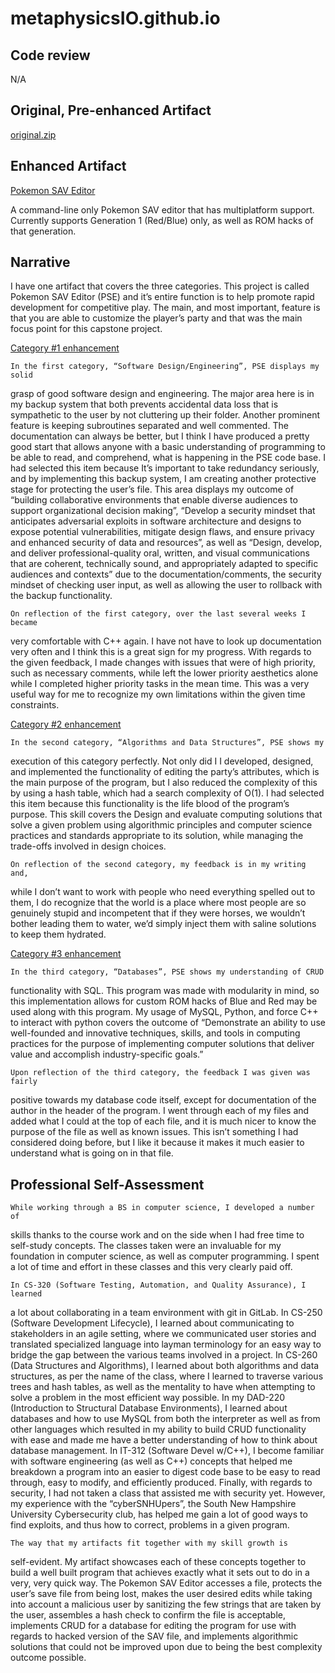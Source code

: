 # metaphysicsIO.github.io

## Code review
N/A 

## Original, Pre-enhanced Artifact

[original.zip](original.zip)

## Enhanced Artifact
[Pokemon SAV Editor](https://github.com/metaphysicsIO/Pokemon-Sav-Editor)

A command-line only Pokemon SAV editor that has multiplatform support.
Currently supports Generation 1 (Red/Blue) only, as well as ROM hacks of that
generation.



## Narrative

I have one artifact that covers the three categories. This project is
called Pokemon SAV Editor (PSE) and it’s entire function is to help promote
rapid development for competitive play. The main, and most important,
feature is that you are able to customize the player’s party and that was
the main focus point for this capstone project.

[Category #1 enhancement](https://github.com/metaphysicsIO/Pokemon-Sav-Editor/commit/85a60e088b64477fb5935a9bea738d79beeda7ea)

	In the first category, “Software Design/Engineering”, PSE displays my solid
grasp of good software design and engineering. The major area here is in my
backup system that both prevents accidental data loss that is sympathetic
to the user by not cluttering up their folder. Another prominent feature is
keeping subroutines separated and well commented. The documentation can
always be better, but I think I have produced a pretty good start that
allows anyone with a basic understanding of programming to be able to read,
and comprehend, what is happening in the PSE code base. I had selected this
item because It’s important to take redundancy seriously, and by
implementing this backup system, I am creating another protective stage for
protecting the user’s file. This area displays my outcome of “building
collaborative environments that enable diverse audiences to support
organizational decision making”, “Develop a security mindset that
anticipates adversarial exploits in software architecture and designs to
expose potential vulnerabilities, mitigate design flaws, and ensure privacy
and enhanced security of data and resources”, as well as “Design, develop,
and deliver professional-quality oral, written, and visual communications
that are coherent, technically sound, and appropriately adapted to specific
audiences and contexts” due to the documentation/comments, the security
mindset of checking user input, as well as allowing the user to rollback
with the backup functionality.

	On reflection of the first category, over the last several weeks I became
very comfortable with C++ again. I have not have to look up documentation
very often and I think this is a great sign for my progress. With regards
to the given feedback, I made changes with issues that were of high
priority, such as necessary comments, while left the lower priority
aesthetics alone while I completed higher priority tasks in the mean time.
This was a very useful way for me to recognize my own limitations within
the given time constraints.

[Category #2 enhancement](https://github.com/metaphysicsIO/Pokemon-Sav-Editor/commit/a1f7155a1ea42fd7afa1c1546d11a6412dbd06bd)

	In the second category, “Algorithms and Data Structures”, PSE shows my
execution of this category perfectly. Not only did I I developed, designed,
and implemented the functionality of editing the party’s attributes, which
is the main purpose of the program, but I also reduced the complexity of
this by using a hash table, which had a search complexity of O(1). I had
selected this item because this functionality is the life blood of the
program’s purpose. This skill covers the Design and evaluate computing
solutions that solve a given problem using algorithmic principles and
computer science practices and standards appropriate to its solution, while
managing the trade-offs involved in design choices.

	On reflection of the second category, my feedback is in my writing and,
while I don’t want to work with people who need everything spelled out to
them, I do recognize that the world is a place where most people are so
genuinely stupid and incompetent that if they were horses, we wouldn’t
bother leading them to water, we’d simply inject them with saline solutions
to keep them hydrated.

[Category #3 enhancement](https://github.com/metaphysicsIO/Pokemon-Sav-Editor/commit/211369a126af84b5771e346ca5a3811a053ed172)

	In the third category, “Databases”, PSE shows my understanding of CRUD
functionality with SQL. This program was made with modularity in mind, so
this implementation allows for custom ROM hacks of Blue and Red may be used
along with this program. My usage of MySQL, Python, and force C++ to
interact with python covers the outcome of “Demonstrate an ability to use
well-founded and innovative techniques, skills, and tools in computing
practices for the purpose of implementing computer solutions that deliver
value and accomplish industry-specific goals.”

	Upon reflection of the third category, the feedback I was given was fairly
positive towards my database code itself, except for documentation of the
author in the header of the program. I went through each of my files and
added what I could at the top of each file, and it is much nicer to know
the purpose of the file as well as known issues. This isn’t something I had
considered doing before, but I like it because it makes it much easier to
understand what is going on in that file.

## Professional Self-Assessment

	While working through a BS in computer science, I developed a number of
skills thanks to the course work and on the side when I had free time to
self-study concepts. The classes taken were an invaluable for my foundation
in computer science, as well as computer programming. I spent a lot of time
and effort in these classes and this very clearly paid off.

	In CS-320 (Software Testing, Automation, and Quality Assurance), I learned
a lot about collaborating in a team environment with git in GitLab. In
CS-250 (Software Development Lifecycle), I learned about communicating to
stakeholders in an agile setting, where we communicated user stories and
translated specialized language into layman terminology for an easy way to
bridge the gap between the various teams involved in a project. In CS-260
(Data Structures and Algorithms), I learned about both algorithms and data
structures, as per the name of the class, where I learned to traverse
various trees and hash tables, as well as the mentality to have when
attempting to solve a problem in the most efficient way possible. In my
DAD-220 (Introduction to Structural Database Environments), I learned about
databases and how to use MySQL from both the interpreter as well as from
other languages which resulted in my ability to build CRUD functionality
with ease and made me have a better understanding of how to think about
database management. In IT-312 (Software Devel w/C++), I become familiar
with software engineering (as well as C++) concepts that helped me
breakdown a program into an easier to digest code base to be easy to read
through, easy to modify, and efficiently produced. Finally, with regards to
security, I had not taken a class that assisted me with security yet.
However, my experience with the “cyberSNHUpers”, the South New Hampshire
University Cybersecurity club, has helped me gain a lot of good ways to
find exploits, and thus how to correct, problems in a given program. 

	The way that my artifacts fit together with my skill growth is
self-evident. My artifact showcases each of these concepts together to
build a well built program that achieves exactly what it sets out to do in
a very, very quick way. The Pokemon SAV Editor accesses a file, protects
the user’s save file from being lost, makes the user desired edits while
taking into account a malicious user by sanitizing the few strings that are
taken by the user, assembles a hash check to confirm the file is
acceptable, implements CRUD for a database for editing the program for use
with regards to hacked version of the SAV file, and implements algorithmic
solutions that could not be improved upon due to being the best complexity
outcome possible.


